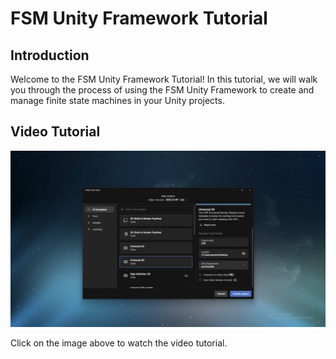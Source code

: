 # FSM Unity Framework Tutorial

## Introduction

Welcome to the FSM Unity Framework Tutorial! In this tutorial, we will walk you through the process of using the FSM Unity Framework to create and manage finite state machines in your Unity projects.

## Video Tutorial

[![FSM Unity Framework Tutorial](images/thumbnail.jpg)](https://youtu.be/nCdvD9XF6hA)

Click on the image above to watch the video tutorial.
